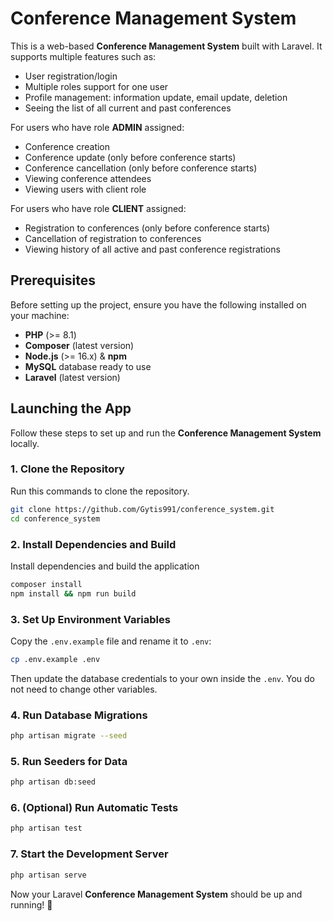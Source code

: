 # Conference Management System

This is a web-based **Conference Management System** built with Laravel. It supports multiple features such as:

- User registration/login
- Multiple roles support for one user
- Profile management: information update, email update, deletion
- Seeing the list of all current and past conferences

For users who have role **ADMIN** assigned:

- Conference creation
- Conference update (only before conference starts)
- Conference cancellation (only before conference starts)
- Viewing conference attendees
- Viewing users with client role

For users who have role **CLIENT** assigned:

- Registration to conferences (only before conference starts)
- Cancellation of registration to conferences
- Viewing history of all active and past conference registrations

## Prerequisites
Before setting up the project, ensure you have the following installed on your machine:

- **PHP** (>= 8.1)
- **Composer** (latest version)
- **Node.js** (>= 16.x) & **npm**
- **MySQL** database ready to use
- **Laravel** (latest version)

## Launching the App
Follow these steps to set up and run the **Conference Management System** locally.

### 1. Clone the Repository
Run this commands to clone the repository.
```sh
git clone https://github.com/Gytis991/conference_system.git
cd conference_system
```

### 2. Install Dependencies and Build
Install dependencies and build the application
```sh
composer install
npm install && npm run build
```

### 3. Set Up Environment Variables
Copy the `.env.example` file and rename it to `.env`:
```sh
cp .env.example .env
```
Then update the database credentials to your own inside the `.env`. You do not need to change other variables.

### 4. Run Database Migrations
```sh
php artisan migrate --seed
```

### 5. Run Seeders for Data
```sh
php artisan db:seed
```

### 6. (Optional) Run Automatic Tests
```sh
php artisan test
```

### 7. Start the Development Server
```sh
php artisan serve
```

Now your Laravel **Conference Management System** should be up and running! 🚀  

